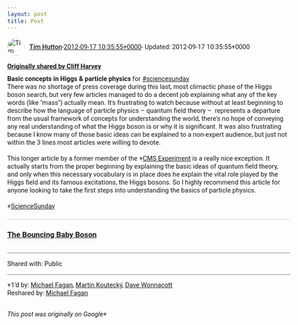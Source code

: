 ```yaml
---
layout: post
title: Post
---
```


<html><head><meta charset="utf-8"><title>Google+ post</title><style>body {font: 11pt Roboto, Arial, sans-serif; max-width: 640px; margin: 24px;}.author-photo {border-radius: 50%; margin-right: 10px; width: 40px;}.author {font-weight: 500;}.main-content {margin: 15px 0 15px;}.post-title {font-weight: bold;}.location {display: block; margin-top: 15px;}.location img {float: left; margin-right: 5px; width: 20px;}.media-link {display: inline-block; max-width: 100%; vertical-align: top;}.media-link p {margin-top: 5px; max-height: 4em; overflow: scroll;}.media {max-height: 100vh; max-width: 100%;}.video-placeholder {background: black; display: flex; height: 300px; max-width: 100%; width: 640px;}.play-icon {border-bottom: 30px solid transparent; border-left: 50px solid white; border-top: 30px solid transparent; color: white; margin: auto;}.album {max-height: 800px; overflow: scroll; width: calc(100vw - 48px);}.album .media-link {margin-right: 5px; max-width: 250px;}.album .media {max-height: 250px;}.link-embed {border-top: 1px solid lightgrey; display: block; margin-top: 20px;}.link-embed img {max-width: 100%;}.inline-link-embed {display: block;}.inline-link-embed img {vertical-align: middle;}.link-title {display: inline-block; font-size: medium; font-weight: 300; padding-left: 1em;}.reshare-attribution {display: block; font-weight: bold; margin-bottom: 10px;}.poll-image {margin-bottom: 5px; max-height: 300px; max-width: 500px;}.poll-choice {align-items: center; display: flex; margin-bottom: 5px; max-width: 500px;}.poll-choice-percentage {background-color: lightblue; height: 100%; left: 0; position: absolute; z-index: -1;}.poll-choice-selected {margin-right: 5px;}.poll-choice-results {border: 1px solid lightgray; border-radius: 5px; display: flex; line-height: 40px; overflow: hidden; padding: 0 8px; position: relative;}.poll-choice-results, .poll-choice-description {flex-grow: 1; margin-right: 10px;}.poll-choice-image {width: 100%;}.poll-choice-image, .poll-choice-image img {max-height: 40px; max-width: 100px;}.poll-choice-votes {max-height: 100px; overflow: auto;}.plus-entity-embed {color: black; display: block; text-decoration: none;}.plus-entity-embed-cover-photo {max-height: 300px; max-width: 100%;}.plus-entity-embed-info {padding: 0 1em 1em;}.plus-entity-embed-info h2 {font-weight: 500; margin: 10px 0;}.plus-entity-embed-info p {font-size: small; margin: 0;}.collection-owner-avatar {border-radius: 50%; border: 2px solid white; height: 40px; margin-top: -22px;}.visibility {padding: 1em 0; border-top: 1px solid grey;}.post-activity {padding: 1em 0; border-top: 1px solid grey;}.comments {border-top: 1px solid gray; padding-top: 1em;}.comment + .comment {margin-top: 1em;}.comment .media-link, .comment .inline-link-embed {margin-top: 5px;}</style></head><body><div style="margin-bottom:1em;"><div style="display:flex; align-items:center"><img class="author-photo" src="https://lh4.googleusercontent.com/-epo4ZZKNqEw/AAAAAAAAAAI/AAAAAAAAVSU/qu3LpcHEnoQ/s64-c/photo.jpg" alt="Tim Hutton"><a href="https://plus.google.com/+TimHutton" target="_blank" class="author">Tim Hutton</a> - <a target="_blank" href="https://plus.google.com/+TimHutton/posts/BJJzReqkZrU">2012-09-17 10:35:55+0000</a><span> - Updated: 2012-09-17 10:35:55+0000</span></div><div class="main-content"></div><div><a target="_blank" href="https://plus.google.com/+CliffHarvey/posts/DJfzkwA5wWj" class="reshare-attribution">Originally shared by Cliff Harvey</a><b>Basic concepts in Higgs &amp; particle physics</b> for  <a rel="nofollow" class="ot-hashtag bidi_isolate" href="https://plus.google.com/s/%23sciencesunday/posts" >#sciencesunday</a>  <br>There was no shortage of press coverage during this last, most climactic phase of the Higgs boson search, but very few articles managed to do a decent job explaining what any of the key words (like &quot;mass&quot;) actually mean. It&#39;s frustrating to watch because without at least beginning to describe how the language of particle physics – quantum field theory –  represents a departure from the usual framework of concepts for understanding the world, there&#39;s no hope of conveying any real understanding of what the Higgs boson is or why it is significant. It was also frustrating because I know many of those basic ideas <i>can</i> be explained to a non-expert audience, but just not within the 3 lines most articles were willing to devote.<br><br>This longer article by a former member of the <span class="proflinkWrapper"><span class="proflinkPrefix">+</span><a class="proflink bidi_isolate" href="https://plus.google.com/104252363924132346643" oid="104252363924132346643" >CMS Experiment</a></span> is a really nice exception. It actually starts from the proper beginning by explaining the basic ideas of quantum field theory, and only when this necessary vocabulary is in place does he explain the vital role played by the Higgs field and its famous excitations, the Higgs bosons. So I highly recommend this article for anyone looking to take the first steps into understanding the basics of particle physics.<br><br><span class="proflinkWrapper"><span class="proflinkPrefix">+</span><a class="proflink bidi_isolate" href="https://plus.google.com/109783903175191665261" oid="109783903175191665261" >ScienceSunday</a></span><a href="http://www.coffeeshopphysics.com/articles/2012-07/04_bouncing_baby_boson/" target="_blank" class="link-embed"><h3>The Bouncing Baby Boson</h3><img src="http://www.coffeeshopphysics.com/articles/2012-07/04_bouncing_baby_boson/ktopipi_fields.png" alt=""></a></div></div><div class="visibility">Shared with: Public</div><div class="post-activity"><div class="plus-oners">+1'd by: <a href="https://plus.google.com/+MichaelFaganJnr">Michael Fagan</a>, <a href="https://plus.google.com/107140364947921728113">Martin Koutecký</a>, <a href="https://plus.google.com/+DaveWonnacott">Dave Wonnacott</a></div><div class="resharers">Reshared by: <a href="https://plus.google.com/+MichaelFaganJnr">Michael Fagan</a></div></div></body></html>

<i>This post was originally on Google+</i>